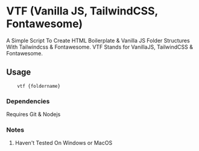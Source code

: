 # VTF (Vanilla JS, TailwindCSS, Fontawesome)

A Simple Script To Create HTML Boilerplate & Vanilla JS Folder Structures With Tailwindcss & Fontawesome. VTF Stands for VanillaJS, TailwindCSS & Fontawesome.

## Usage

```
	vtf {foldername}
```

### Dependencies

Requires Git & Nodejs 

### Notes

1. Haven't Tested On Windows or MacOS

